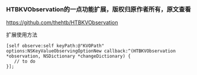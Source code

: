   

### HTBKVObservation的一点功能扩展，版权归原作者所有，原文查看

https://github.com/thehtb/HTBKVObservation

扩展使用方法

```
[self observe:self keyPath:@"KVOPath" options:NSKeyValueObservingOptionNew callback:^(HTBKVObservation *observation, NSDictionary *changeDictionary) {
   // to do
}];

```

